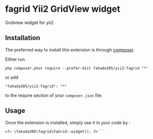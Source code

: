 fagrid Yii2 GridView widget 
============================
Gridview widget for yii2

Installation
------------

The preferred way to install this extension is through [composer](http://getcomposer.org/download/).

Either run

```
php composer.phar require --prefer-dist fahada305/yii2-fagrid "*"
```

or add

```
"fahada305/yii2-fagrid": "*"
```

to the require section of your `composer.json` file.


Usage
-----

Once the extension is installed, simply use it in your code by  :

```php
<?= \fahada305\fagrid\FaGrid::widget(); ?>```
